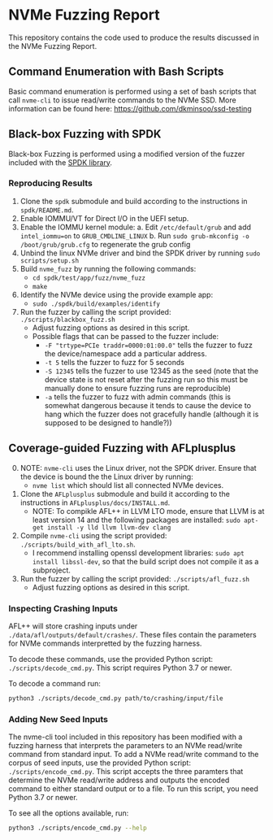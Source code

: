 # NVMe Fuzzing Report
This repository contains the code used to produce the results discussed in the NVMe Fuzzing Report.

## Command Enumeration with Bash Scripts
Basic command enumeration is performed using a set of bash scripts that call `nvme-cli` to issue read/write commands to the NVMe SSD. More information can be found here: https://github.com/dkminsoo/ssd-testing

## Black-box Fuzzing with SPDK
Black-box Fuzzing is performed using a modified version of the fuzzer included with the [SPDK library](https://spdk.io/).

### Reproducing Results
1. Clone the `spdk` submodule and build according to the instructions in `spdk/README.md`.
2. Enable IOMMU/VT for Direct I/O in the UEFI setup.
3. Enable the IOMMU kernel module:
   a. Edit `/etc/default/grub` and add `intel_iommu=on` to `GRUB_CMDLINE_LINUX`
   b. Run `sudo grub-mkconfig -o /boot/grub/grub.cfg` to regenerate the grub config
4. Unbind the linux NVMe driver and bind the SPDK driver by running `sudo scripts/setup.sh`
5. Build `nvme_fuzz` by running the following commands:
    - `cd spdk/test/app/fuzz/nvme_fuzz`
    - `make`
6. Identify the NVMe device using the provide example app:
    - `sudo ./spdk/build/examples/identify`
7. Run the fuzzer by calling the script provided: `./scripts/blackbox_fuzz.sh`
    - Adjust fuzzing options as desired in this script.
    - Possible flags that can be passed to the fuzzer include:
        - `-F "trtype=PCIe traddr=0000:01:00.0"` tells the fuzzer to fuzz the device/namespace add a particular address.
        - `-t 5` tells the fuzzer to fuzz for 5 seconds
        - `-S 12345` tells the fuzzer to use 12345 as the seed (note that the device state is not reset after the fuzzing run so this must be manually done to ensure fuzzing runs are reproducible)
        - `-a` tells the fuzzer to fuzz with admin commands (this is somewhat dangerous because it tends to cause the device to hang which the fuzzer does not gracefully handle (although it is supposed to be designed to handle?))

## Coverage-guided Fuzzing with AFLplusplus
0. NOTE: `nvme-cli` uses the Linux driver, not the SPDK driver. Ensure that the device is bound the the Linux driver by running:
    - `nvme list` which should list all connected NVMe devices.
1. Clone the `AFLplusplus` submodule and build it according to the instructions in `AFLplusplus/docs/INSTALL.md`.
    - NOTE: To compikle AFL++ in LLVM LTO mode, ensure that LLVM is at least version 14 and the following packages are installed: `sudo apt-get install -y lld llvm llvm-dev clang`
2. Compile `nvme-cli` using the script provided: `./scripts/build_with_afl_lto.sh`.
    - I recommend installing openssl development libraries: `sudo apt install libssl-dev`, so that the build script does not compile it as a subproject.
3. Run the fuzzer by calling the script provided: `./scripts/afl_fuzz.sh`
    - Adjust fuzzing options as desired in this script.

### Inspecting Crashing Inputs
AFL++ will store crashing inputs under `./data/afl/outputs/default/crashes/`. These files contain the parameters for NVMe commands interpretted by the fuzzing harness.

To decode these commands, use the provided Python script: `./scripts/decode_cmd.py`. This script requires Python 3.7 or newer.

To decode a command run:
```bash
python3 ./scripts/decode_cmd.py path/to/crashing/input/file
```

### Adding New Seed Inputs
The nvme-cli tool included in this repository has been modified with a fuzzing harness that interprets the parameters to an NVMe read/write command from standard input. To add a NVMe read/write command to the corpus of seed inputs, use the provided Python script: `./scripts/encode_cmd.py`. This script accepts the three paramters that determine the NVMe read/write address and outputs the encoded command to either standard output or to a file. To run this script, you need Python 3.7 or newer.

To see all the options available, run:
```bash
python3 ./scripts/encode_cmd.py --help
```
